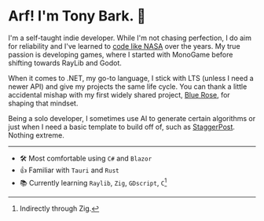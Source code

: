 # Arf! I'm Tony Bark. 🦊

I'm a self-taught indie developer. While I'm not chasing perfection, I do aim for reliability and I've learned to [code like NASA](https://en.wikipedia.org/wiki/The_Power_of_10:_Rules_for_Developing_Safety-Critical_Code) over the years. My true passion is developing games, where I started with MonoGame before shifting towards RayLib and Godot.

When it comes to .NET, my go-to language, I stick with LTS (unless I need a newer API) and give my projects the same life cycle. You can thank a little accidental mishap with my first widely shared project, [Blue Rose](https://github.com/tonytins/BlueRoseClassic), for shaping that mindset.

Being a solo developer, I sometimes use AI to generate certain algorithms or just when I need a basic template to build off of, such as [StaggerPost](https://github.com/tonytins/StaggerPost). Nothing extreme.

---

- 🛠️ Most comfortable using `C#` and `Blazor`
- 👍 Familiar with `Tauri` and `Rust`
- 📚 Currently learning ``Raylib``, `Zig`, `GDscript`, `C`[^1]

[^1]: Indirectly through Zig.

